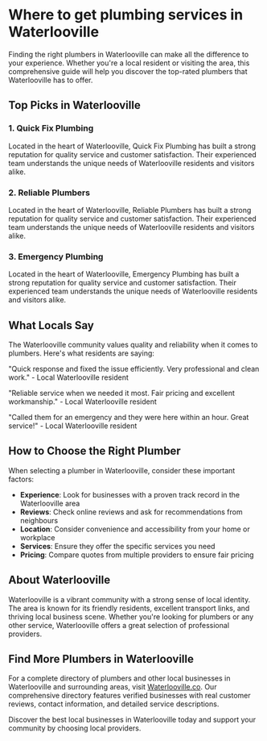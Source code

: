 # Where to get plumbing services in Waterlooville

Finding the right plumbers in Waterlooville can make all the difference to your experience. Whether you're a local resident or visiting the area, this comprehensive guide will help you discover the top-rated plumbers that Waterlooville has to offer.

## Top Picks in Waterlooville

### 1. Quick Fix Plumbing
Located in the heart of Waterlooville, Quick Fix Plumbing has built a strong reputation for quality service and customer satisfaction. Their experienced team understands the unique needs of Waterlooville residents and visitors alike.

### 2. Reliable Plumbers
Located in the heart of Waterlooville, Reliable Plumbers has built a strong reputation for quality service and customer satisfaction. Their experienced team understands the unique needs of Waterlooville residents and visitors alike.

### 3. Emergency Plumbing
Located in the heart of Waterlooville, Emergency Plumbing has built a strong reputation for quality service and customer satisfaction. Their experienced team understands the unique needs of Waterlooville residents and visitors alike.

## What Locals Say

The Waterlooville community values quality and reliability when it comes to plumbers. Here's what residents are saying:

"Quick response and fixed the issue efficiently. Very professional and clean work." - Local Waterlooville resident

"Reliable service when we needed it most. Fair pricing and excellent workmanship." - Local Waterlooville resident

"Called them for an emergency and they were here within an hour. Great service!" - Local Waterlooville resident

## How to Choose the Right Plumber

When selecting a plumber in Waterlooville, consider these important factors:

- **Experience**: Look for businesses with a proven track record in the Waterlooville area
- **Reviews**: Check online reviews and ask for recommendations from neighbours
- **Location**: Consider convenience and accessibility from your home or workplace
- **Services**: Ensure they offer the specific services you need
- **Pricing**: Compare quotes from multiple providers to ensure fair pricing

## About Waterlooville

Waterlooville is a vibrant community with a strong sense of local identity. The area is known for its friendly residents, excellent transport links, and thriving local business scene. Whether you're looking for plumbers or any other service, Waterlooville offers a great selection of professional providers.

## Find More Plumbers in Waterlooville

For a complete directory of plumbers and other local businesses in Waterlooville and surrounding areas, visit [Waterlooville.co](https://waterlooville.co). Our comprehensive directory features verified businesses with real customer reviews, contact information, and detailed service descriptions.

Discover the best local businesses in Waterlooville today and support your community by choosing local providers.

